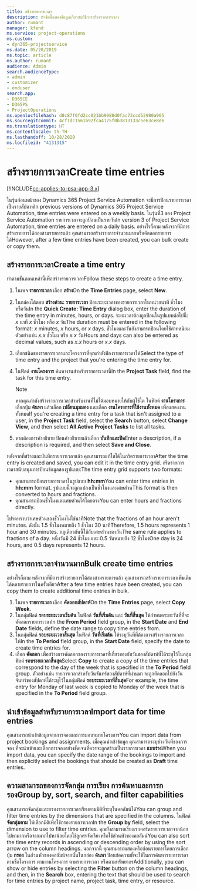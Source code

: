 ```yaml
---
title: สร้างรายการเวลา
description: หัวข้อนี้แสดงข้อมูลเกี่ยวกับวิธีการสร้างรายการเวลา
author: rumant
manager: kfend
ms.service: project-operations
ms.custom:
- dyn365-projectservice
ms.date: 05/20/2019
ms.topic: article
ms.author: rumant
audience: Admin
search.audienceType:
- admin
- customizer
- enduser
search.app:
- D365CE
- D365PS
- ProjectOperations
ms.openlocfilehash: d8c87f0fd2cc021bb9088d0fac73ccd52980a905
ms.sourcegitcommit: 4cf1dc1561b92fca4175f0b3813133c5e63ce8e6
ms.translationtype: HT
ms.contentlocale: th-TH
ms.lasthandoff: 10/28/2020
ms.locfileid: "4131315"
---
```

# <a name="create-time-entries"></a><span data-ttu-id="7d8a0-103">สร้างรายการเวลา</span><span class="sxs-lookup"><span data-stu-id="7d8a0-103">Create time entries</span></span>

[!INCLUDE[cc-applies-to-psa-app-3.x](../includes/cc-applies-to-psa-app-3x.md)]

<span data-ttu-id="7d8a0-104">ในรุ่นก่อนหน้าของ Dynamics 365 Project Service Automation จะมีการป้อนรายการเวลาเป็นรายสัปดาห์</span><span class="sxs-lookup"><span data-stu-id="7d8a0-104">In previous versions of Dynamics 365 Project Service Automation, time entries were entered on a weekly basis.</span></span> <span data-ttu-id="7d8a0-105">ในรุ่นที่3 ของ Project Service Automation รายการเวลาจะถูกป้อนเป็นรายวัน</span><span class="sxs-lookup"><span data-stu-id="7d8a0-105">In version 3 of Project Service Automation, time entries are entered on a daily basis.</span></span> <span data-ttu-id="7d8a0-106">อย่างไรก็ตาม หลังจากที่มีการสร้างรายการได้สองสามรายการแล้ว คุณสามารถสร้างรายการจำนวนมากหรือคัดลอกรายการได้</span><span class="sxs-lookup"><span data-stu-id="7d8a0-106">However, after a few time entries have been created, you can bulk create or copy them.</span></span>

## <a name="create-a-time-entry"></a><span data-ttu-id="7d8a0-107">สร้างรายการเวลา</span><span class="sxs-lookup"><span data-stu-id="7d8a0-107">Create a time entry</span></span>

<span data-ttu-id="7d8a0-108">ทำตามขั้นตอนเหล่านี้เพื่อสร้างรายการเวลา</span><span class="sxs-lookup"><span data-stu-id="7d8a0-108">Follow these steps to create a time entry.</span></span>

1. <span data-ttu-id="7d8a0-109">ในเพจ **รายการเวลา** เลือก **สร้าง**</span><span class="sxs-lookup"><span data-stu-id="7d8a0-109">On the **Time Entries** page, select **New**.</span></span>
2. <span data-ttu-id="7d8a0-110">ในกล่องโต้ตอบ **สร้างด่วน: รายการเวลา** ป้อนระยะเวลาของรายการเวลาในหน่วยนาที ชั่วโมง หรือวัน</span><span class="sxs-lookup"><span data-stu-id="7d8a0-110">In the **Quick Create: Time Entry** dialog box, enter the duration of the time entry in minutes, hours, or days.</span></span> <span data-ttu-id="7d8a0-111">ระยะเวลาต้องถูกป้อนในรูปแบบต่อไปนี้: *x* นาที *x* ชั่วโมง หรือ *x* วัน</span><span class="sxs-lookup"><span data-stu-id="7d8a0-111">The duration must be entered in the following format: *x* minutes, *x* hours, or *x* days.</span></span> <span data-ttu-id="7d8a0-112">ชั่วโมงและวันยังสามารถป้อนโดยใช้ค่าทศนิยม ตัวอย่างเช่น *x.x* ชั่วโมง หรือ *x.x* วัน</span><span class="sxs-lookup"><span data-stu-id="7d8a0-112">Hours and days can also be entered as decimal values, such as *x.x* hours or *x.x* days.</span></span>
3. <span data-ttu-id="7d8a0-113">เลือกชนิดของรายการเวลาและโครงการที่คุณกำลังป้องรายการเวลาให้</span><span class="sxs-lookup"><span data-stu-id="7d8a0-113">Select the type of time entry and the project that you're entering the time entry for.</span></span>
4. <span data-ttu-id="7d8a0-114">ในฟิลด์ **งานโครงการ** ค้นหางานสำหรับรายการเวลานี้</span><span class="sxs-lookup"><span data-stu-id="7d8a0-114">In the **Project Task** field, find the task for this time entry.</span></span>

    > [!NOTE]
    > <span data-ttu-id="7d8a0-115">หากคุณกำลังสร้างรายการเวลาสำหรับงานที่ไม่ได้มอบหมายให้กับผู้ใช้ใด ในฟิลด์ **งานโครงการ** เลือกปุ่ม **ค้นหา** แล้วเลือก **เปลี่ยนมุมมอง** และเลือก **งานโครงการที่ใช้งานทั้งหมด** เพื่อแสดงงานทั้งหมด</span><span class="sxs-lookup"><span data-stu-id="7d8a0-115">If you're creating a time entry for a task that isn't assigned to a user, in the **Project Task** field, select the **Search** button, select **Change View**, and then select **All Active Project Tasks** to list all tasks.</span></span>

5. <span data-ttu-id="7d8a0-116">หากต้องการคำอธิบาย ป้อนคำอธิบายแล้วเลือก **บันทึกและปิด**</span><span class="sxs-lookup"><span data-stu-id="7d8a0-116">Enter a description, if a description is required, and then select **Save and Close**.</span></span>

<span data-ttu-id="7d8a0-117">หลังจากที่สร้างและบันทึกรายการเวลาแล้ว คุณสามารถแก้ไขได้ในกริดรายการเวลา</span><span class="sxs-lookup"><span data-stu-id="7d8a0-117">After the time entry is created and saved, you can edit it in the time entry grid.</span></span> <span data-ttu-id="7d8a0-118">กริดรายการเวลาสนับสนุนการป้อนข้อมูลสองรูปแบบ:</span><span class="sxs-lookup"><span data-stu-id="7d8a0-118">The time entry grid supports two formats:</span></span>

- <span data-ttu-id="7d8a0-119">คุณสามารถป้อนรายการเวลาในรูปแบบ **hh:mm**</span><span class="sxs-lookup"><span data-stu-id="7d8a0-119">You can enter time entries in **hh:mm** format.</span></span> <span data-ttu-id="7d8a0-120">รูปแบบนี้จะถูกแปลงเป็นชั่วโมงและเศษส่วน</span><span class="sxs-lookup"><span data-stu-id="7d8a0-120">This format is then converted to hours and fractions.</span></span>
- <span data-ttu-id="7d8a0-121">คุณสามารถป้อนชั่วโมงและเศษส่วนได้โดยตรง</span><span class="sxs-lookup"><span data-stu-id="7d8a0-121">You can enter hours and fractions directly.</span></span>

<span data-ttu-id="7d8a0-122">โปรดทราบว่าเศษส่วนของชั่วโมงไม่ใช่นาที</span><span class="sxs-lookup"><span data-stu-id="7d8a0-122">Note that the fractions of an hour aren't minutes.</span></span> <span data-ttu-id="7d8a0-123">ดังนั้น 1.5 ชั่วโมงหมายถึง 1 ชั่วโมง 30 นาที</span><span class="sxs-lookup"><span data-stu-id="7d8a0-123">Therefore, 1.5 hours represents 1 hour and 30 minutes.</span></span> <span data-ttu-id="7d8a0-124">กฎเดียวกันนี้ใช้กับเศษส่วนของวัน</span><span class="sxs-lookup"><span data-stu-id="7d8a0-124">The same rule applies to fractions of a day.</span></span> <span data-ttu-id="7d8a0-125">หนึ่งวันมี 24 ชั่วโมง และ 0.5 วันหมายถึง 12 ชั่วโมง</span><span class="sxs-lookup"><span data-stu-id="7d8a0-125">One day is 24 hours, and 0.5 days represents 12 hours.</span></span>

## <a name="bulk-create-time-entries"></a><span data-ttu-id="7d8a0-126">สร้างรายการเวลาจำนวนมาก</span><span class="sxs-lookup"><span data-stu-id="7d8a0-126">Bulk create time entries</span></span>

<span data-ttu-id="7d8a0-127">อย่างไรก็ตาม หลังจากที่มีการสร้างรายการได้สองสามรายการแล้ว คุณสามารถสร้างรายการเวลาเพิ่มเติมได้หลายรายการในครั้งเดียว</span><span class="sxs-lookup"><span data-stu-id="7d8a0-127">After a few time entries have been created, you can copy them to create additional time entries in bulk.</span></span>

1. <span data-ttu-id="7d8a0-128">ในเพจ **รายการเวลา** เลือก **คัดลอกสัปดาห์**</span><span class="sxs-lookup"><span data-stu-id="7d8a0-128">On the **Time Entries** page, select **Copy Week**.</span></span>
2. <span data-ttu-id="7d8a0-129">ในกลุ่มฟิลด์ **รอบระยะเวลาเริ่มต้น** ในฟิลด์ **วันที่เริ่มต้น** และ **วันที่สิ้นสุด** ให้กำหนดระยะวันที่ที่จะคัดลอกรายการเวลา</span><span class="sxs-lookup"><span data-stu-id="7d8a0-129">In the **From Period** field group, in the **Start Date** and **End Date** fields, define the date range to copy time entries from.</span></span>
3. <span data-ttu-id="7d8a0-130">ในกลุ่มฟิลด์ **รอบระยะเวลาสิ้นสุด** ในฟิลด์ **วันที่เริ่มต้น** ให้ระบุวันที่ที่ต้องการสร้างรายการเวลาให้</span><span class="sxs-lookup"><span data-stu-id="7d8a0-130">In the **To Period** field group, in the **Start Date** field, specify the date to create time entries for.</span></span>
4. <span data-ttu-id="7d8a0-131">เลือก **คัดลอก** เพื่อสร้างการคัดลอกของรายการเวลาที่เกี่ยวของกับวันของสัปดาห์ที่ได้ระบุไว้ในกลุ่มฟิลด์ **รอบระยะเวลาสิ้นสุด**</span><span class="sxs-lookup"><span data-stu-id="7d8a0-131">Select **Copy** to create a copy of the time entries that correspond to the day of the week that is specified in the **To Period** field group.</span></span> <span data-ttu-id="7d8a0-132">ตัวอย่างเช่น รายการเวลาสำหรับวันจันทร์ของสัปดาห์ที่ผ่านมา จะถูกคัดลอกไปยังวันจันทร์ของสัปดาห์ได้ระบุไว้ในกลุ่มฟิลด์ **รอบระยะเวลาที่สิ้นสุด**</span><span class="sxs-lookup"><span data-stu-id="7d8a0-132">For example, the time entry for Monday of last week is copied to Monday of the week that is specified in the **To Period** field group.</span></span>

## <a name="import-data-for-time-entries"></a><span data-ttu-id="7d8a0-133">นำเข้าข้อมูลสำหรับรายการเวลา</span><span class="sxs-lookup"><span data-stu-id="7d8a0-133">Import data for time entries</span></span>

<span data-ttu-id="7d8a0-134">คุณสามารถนำเข้าข้อมูลจากการจองและการมอบหมายโครงการ</span><span class="sxs-lookup"><span data-stu-id="7d8a0-134">You can import data from project bookings and assignments.</span></span> <span data-ttu-id="7d8a0-135">เมื่อคุณนำเข้าข้อมูล คุณสามารถระบุช่วงวันที่ของการจอง ที่จะนำเข้าและเลือกการจองอย่างชัดเจนที่ควรจะถูกสร้างเป็นรายการเวลา **แบบร่าง**</span><span class="sxs-lookup"><span data-stu-id="7d8a0-135">When you import data, you can specify the date range of the bookings to import and then explicitly select the bookings that should be created as **Draft** time entries.</span></span>

## <a name="group-by-sort-search-and-filter-capabilities"></a><span data-ttu-id="7d8a0-136">ความสามารถของการจัดกลุ่ม การเรียง การค้นหาและการกรอง</span><span class="sxs-lookup"><span data-stu-id="7d8a0-136">Group by, sort, search, and filter capabilities</span></span>

<span data-ttu-id="7d8a0-137">คุณสามารถจัดกลุ่มและกรองรายการเวลาเรียงตามมิติที่ระบุในคอลัมน์ได้</span><span class="sxs-lookup"><span data-stu-id="7d8a0-137">You can group and filter time entries by the dimensions that are specified in the columns.</span></span> <span data-ttu-id="7d8a0-138">ในฟิลด์ **จัดกลุ่มตาม** ให้เลือกมิติเพื่อใช้กรองรายการเวลา</span><span class="sxs-lookup"><span data-stu-id="7d8a0-138">In the **Group by** field, select the dimension to use to filter time entries.</span></span> <span data-ttu-id="7d8a0-139">คุณยังสามารถเรียงเรกคอร์ดรายการเวลาจากน้อยไปหามากหรือจากมากไปหาน้อยโดยใช้ลูกศรจัดเรียงหรือใช้ส่วนหัวของคอลัมน์</span><span class="sxs-lookup"><span data-stu-id="7d8a0-139">You can also sort the time entry records in ascending or descending order by using the sort arrow on the column headings.</span></span> <span data-ttu-id="7d8a0-140">นอกจากนี้ คุณสามารถแสดงหรือซ่อนรายการโดยการเลือกปุ่ม **กรอง** ในส่วนหัวของคอลัมน์จากนั้นในกล่อง **ค้นหา** ป้อนข้อความที่จะใช้ในการค้นหารายการเวลาตามชื่อโครงการ ตามงานโครงการ ตามรายการเวลา หรือตามทรัพยากร</span><span class="sxs-lookup"><span data-stu-id="7d8a0-140">Additionally, you can show or hide entries by selecting the **Filter** button on the column headings, and then, in the **Search** box, entering the text that should be used to search for time entries by project name, project task, time entry, or resource.</span></span>
